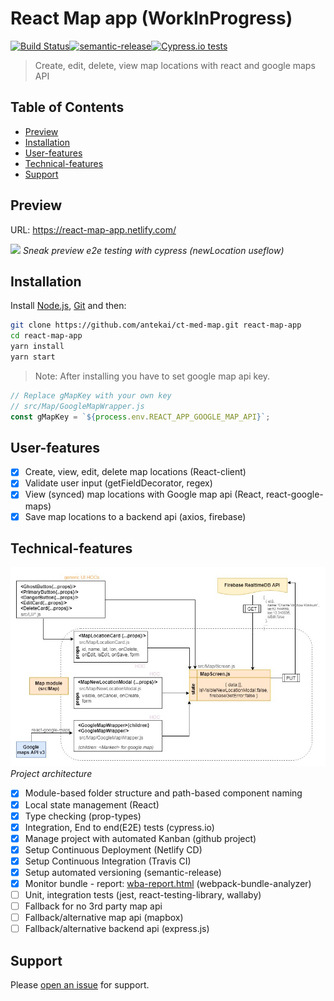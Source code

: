 # React Map app (WorkInProgress)

[![Build Status](https://travis-ci.org/antekai/ct-med-map.svg?branch=master)](https://travis-ci.org/antekai/ct-med-map)[![semantic-release](https://img.shields.io/badge/%20%20%F0%9F%93%A6%F0%9F%9A%80-semantic--release-e10079.svg)](https://github.com/semantic-release/semantic-release)[![Cypress.io tests](https://img.shields.io/badge/cypress.io-tests-green.svg?style=flat-square)](https://cypress.io)

> Create, edit, delete, view map locations with react and google maps API

## Table of Contents

- [Preview](#preview)
- [Installation](#installation)
- [User-features](#user-features)
- [Technical-features](#Technical-features)
- [Support](#support)

## Preview

URL: https://react-map-app.netlify.com/

![](react-map-app-cy.gif)
_Sneak preview e2e testing with cypress (newLocation useflow)_

## Installation

Install [Node.js](https://nodejs.org/en/), [Git](https://git-scm.com/) and then:

```sh
git clone https://github.com/antekai/ct-med-map.git react-map-app
cd react-map-app
yarn install
yarn start
```

> Note: After installing you have to set google map api key.

```js
// Replace gMapKey with your own key
// src/Map/GoogleMapWrapper.js
const gMapKey = `${process.env.REACT_APP_GOOGLE_MAP_API}`;
```

## User-features

- [x] Create, view, edit, delete map locations (React-client)
- [x] Validate user input (getFieldDecorator, regex)
- [x] View (synced) map locations with Google map api (React, react-google-maps)
- [x] Save map locations to a backend api (axios, firebase)

## Technical-features

![](react-map-app-arch.jpg)  
_Project architecture_

- [x] Module-based folder structure and path-based component naming
- [x] Local state management (React)
- [x] Type checking (prop-types)
- [x] Integration, End to end(E2E) tests (cypress.io)
- [x] Manage project with automated Kanban (github project)
- [x] Setup Continuous Deployment (Netlify CD)
- [x] Setup Continuous Integration (Travis CI)
- [x] Setup automated versioning (semantic-release)
- [x] Monitor bundle - report: [wba-report.html](http://htmlpreview.github.io/?https://github.com/antekai/ct-med-map/blob/master/bundleReports/wba-report.html) (webpack-bundle-analyzer)
- [ ] Unit, integration tests (jest, react-testing-library, wallaby)
- [ ] Fallback for no 3rd party map api
- [ ] Fallback/alternative map api (mapbox)
- [ ] Fallback/alternative backend api (express.js)

## Support

Please [open an issue](https://github.com/antekai/ct-med-map/issues/new) for support.
